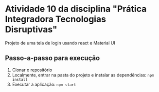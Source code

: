 # Atividade 10 da disciplina "Prática Integradora Tecnologias Disruptivas"

Projeto de uma tela de login usando react e Material UI

## Passo-a-passo para execução

1. Clonar o repositório
2. Localmente, entrar na pasta do projeto e instalar as dependências:
   `
   npm install
   `
3. Executar a aplicação:
   `
   npm start
   `